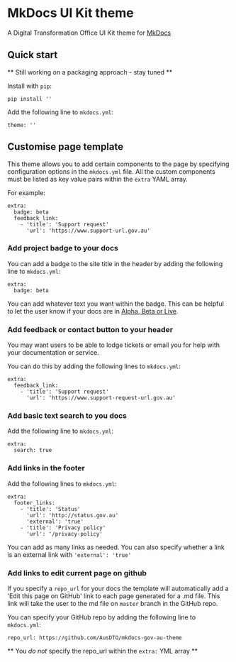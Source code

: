 # MkDocs UI Kit theme

A Digital Transformation Office UI Kit theme for [MkDocs](http://www.mkdocs.org/)

## Quick start

** Still working on a packaging approach - stay tuned **

Install with `pip`:

```
pip install ''
```

Add the following line to `mkdocs.yml`:

```
theme: ''
```

## Customise page template

This theme allows you to add certain components to the page by specifying configuration options in the `mkdocs.yml` file. All the custom components must be listed as key value pairs within the `extra` YAML array.

For example:

```
extra:
  badge: beta
  feedback_link:
    - 'title': 'Support request'
      'url': 'https://www.support-url.gov.au'
```

### Add project badge to your docs

You can add a badge to the site title in the header by adding the following
line to `mkdocs.yml`:

```
extra:
  badge: beta
```

You can add whatever text you want within the badge. This can be helpful to let the user know if your docs are in [Alpha, Beta or Live](https://www.dto.gov.au/standard/service-design-and-delivery-process/).

### Add feedback or contact button to your header

You may want users to be able to lodge tickets or email you for help with your documentation or service.

You can do this by adding the following lines to `mkdocs.yml`:

```
extra:
  feedback_link:
    - 'title': 'Support request'
      'url': 'https://www.support-request-url.gov.au'
```

### Add basic text search to you docs

Add the following line to `mkdocs.yml`:

```
extra:
  search: true
```

### Add links in the footer

Add the following lines to `mkdocs.yml`:

```
extra:
  footer_links:
    - 'title': 'Status'
      'url': 'http://status.gov.au'
      'external': 'true'
    - 'title': 'Privacy policy'
      'url': '/privacy-policy'
```

You can add as many links as needed. You can also specify whether a link is an external link with `'external': 'true'`

### Add links to edit current page on github

If you specify a `repo_url` for your docs the template will automatically add a
'Edit this page on GitHub' link to each page generated for a .md file. This link will take the
user to the md file on `master` branch in the GitHub repo.

You can specify your GitHub repo by adding the following line to `mkdocs.yml`:

```
repo_url: https://github.com/AusDTO/mkdocs-gov-au-theme
```

** You *do not* specify the repo_url within the `extra:` YML array **
